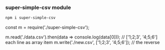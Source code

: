 ### super-simple-csv module
```bash
npm i super-simple-csv
```

const m = require('./super-simple-csv');

m.read('./data.csv').then(data => console.log(data[0])); // ['1;2;3', '4;5;6'] each line as array item
m.write('./new.csv', ['1;2;3', '4;5;6']); // the reverse

